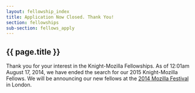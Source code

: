 ```yaml
---
layout: fellowship_index
title: Application Now Closed. Thank You!
section: fellowships
sub-section: fellows_apply
---
```


<h2>{{ page.title }}</h2>

Thank you for your interest in the Knight-Mozilla Fellowships. As of 12:01am August 17, 2014, we have ended the search for our 2015 Knight-Mozilla Fellows. We will be announcing our new fellows at the [2014 Mozilla Festival](http://2014.mozillafestival.org/) in London.
